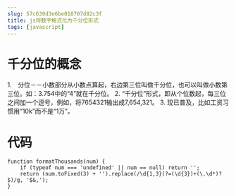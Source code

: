 ```yaml
---
slug: 57c639d3e6be018707d82c3f
title: js将数字格式化为千分位形式
tags: [javascript]
---
```


# 千分位的概念

1.　分位－－小数部分从小数点算起，右边第三位叫做千分位，也可以叫做小数第三位。如：3.754中的“4”就在千分位。
2. “千分位”形式，即从个位数起，每三位之间加一个逗号，例如，将7654321输出成7,654,321。
3. 现已普及，比如工资习惯用“10k”而不是“1万”。

# 代码

```
function formatThousands(num) {
    if (typeof num === 'undefined' || num == null) return '';
    return (num.toFixed(3) + '').replace(/\d{1,3}(?=(\d{3})+(\.\d*)?$)/g, '$&,');
}
```
